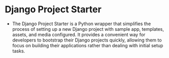 # Django Project Starter
- The Django Project Starter is a Python wrapper that simplifies the process of setting up a new Django project with sample app, templates, assets, and media configured. It provides a convenient way for developers to bootstrap their Django projects quickly, allowing them to focus on building their applications rather than dealing with initial setup tasks.
